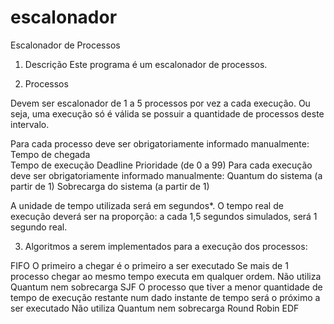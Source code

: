 # escalonador
Escalonador de Processos

1) Descrição
Este programa é um escalonador de processos.

2) Processos

Devem ser escalonador de 1 a 5 processos por vez a cada execução.
Ou seja, uma execução só é válida se possuir a quantidade de processos deste intervalo.

Para cada processo deve ser obrigatoriamente informado manualmente:
  Tempo de chegada  
  Tempo de execução
  Deadline
  Prioridade (de 0 a 99)
Para cada execução deve ser obrigatoriamente informado manualmente:
  Quantum do sistema (a partir de 1)
  Sobrecarga do sistema (a partir de 1)

A unidade de tempo utilizada será em segundos*.
O tempo real de execução deverá ser na proporção: a cada 1,5 segundos simulados, será 1 segundo real.

3) Algoritmos a serem implementados para a execução dos processos:

  FIFO
  O primeiro a chegar é o primeiro a ser executado
  Se mais de 1 processo chegar ao mesmo tempo executa em qualquer ordem.
  Não utiliza Quantum nem sobrecarga
  SJF
  O processo que tiver a menor quantidade de tempo de execução restante num dado instante de tempo será o próximo a ser executado
  Não utiliza Quantum nem sobrecarga
  Round Robin
  EDF


